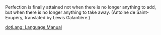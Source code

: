 Perfection is finally attained not when there is no longer anything to add, but when there is no longer anything to take away. (Antoine de Saint-Exupéry, translated by Lewis Galantière.)

[dotLang: Language Manual](README.md)
